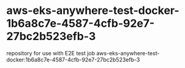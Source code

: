 # aws-eks-anywhere-test-docker-1b6a8c7e-4587-4cfb-92e7-27bc2b523efb-3
repository for use with E2E test job aws-eks-anywhere-test-docker:1b6a8c7e-4587-4cfb-92e7-27bc2b523efb-3
